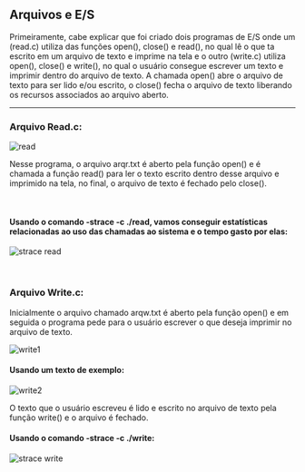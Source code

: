 
 ## Arquivos e E/S



 Primeiramente, cabe explicar que foi criado dois programas de E/S onde um (read.c) utiliza das funções open(), close() e read(), no qual lê o que ta escrito em um arquivo de texto e imprime na tela e o outro (write.c) utiliza open(), close() e write(), no qual o usuário consegue escrever um texto e imprimir dentro do arquivo de texto. A chamada open() abre o arquivo de texto para ser lido e/ou escrito, o close() fecha o arquivo de texto
liberando os recursos associados ao arquivo aberto.

---

        
### Arquivo Read.c:

![read](https://github.com/user-attachments/assets/732edeac-cf66-443d-9775-a7f31a9c83ee)

Nesse programa, o arquivo arqr.txt é aberto pela função open() e é chamada a função read() para ler o texto escrito dentro desse arquivo e imprimido na tela, no final, o arquivo de texto é fechado pelo close().
<p>&nbsp;</p>

#### Usando o comando -strace -c ./read, vamos conseguir estatísticas relacionadas ao uso das chamadas ao sistema e o tempo gasto por elas:

 ![strace read](https://github.com/user-attachments/assets/8c07de01-0c0f-4882-939a-6cd1aa8a9552)
<p>&nbsp;</p>

### Arquivo Write.c: 
 Inicialmente o arquivo chamado arqw.txt é aberto pela função open() e em seguida o programa pede para o usuário escrever o que deseja imprimir no arquivo de texto.
 
 ![write1](https://github.com/user-attachments/assets/b12ed9d1-8cd5-47f0-adbf-555f0f6b16ec)



#### Usando um texto de exemplo:

  ![write2](https://github.com/user-attachments/assets/dd8979bc-31cd-4559-b1be-617804612df3)

  O texto que o usuário escreveu é lido e escrito no arquivo de texto pela função write() e o arquivo é fechado.


  


#### Usando o comando -strace -c ./write:

 ![strace write](https://github.com/user-attachments/assets/0a5016e9-124e-422f-9424-ef26580b64e4)

 




   

 












 

 

   
    


